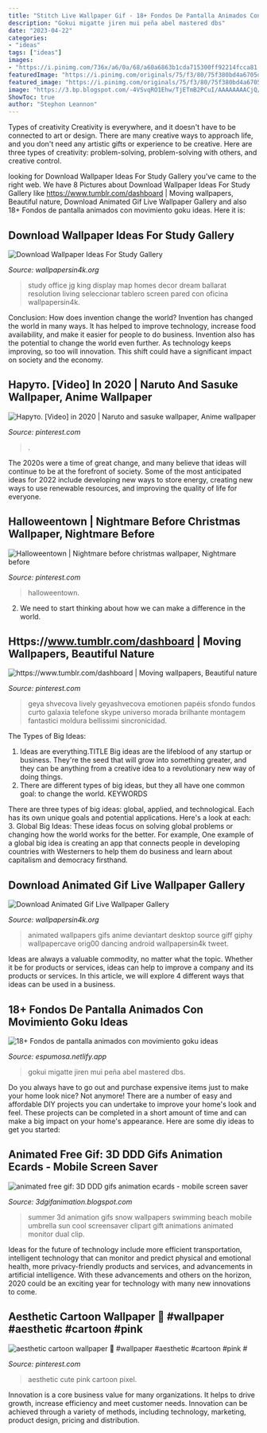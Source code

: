 ```yaml
---
title: "Stitch Live Wallpaper Gif - 18+ Fondos De Pantalla Animados Con Movimiento Goku Ideas"
description: "Gokui migatte jiren mui peña abel mastered dbs"
date: "2023-04-22"
categories:
- "ideas"
tags: ["ideas"]
images:
- "https://i.pinimg.com/736x/a6/0a/68/a60a6863b1cda715300ff92214fcca81.jpg"
featuredImage: "https://i.pinimg.com/originals/75/f3/80/75f380bd4a6705dde9a068b384838ebb.gif"
featured_image: "https://i.pinimg.com/originals/75/f3/80/75f380bd4a6705dde9a068b384838ebb.gif"
image: "https://3.bp.blogspot.com/-4VSvqRO1Ehw/TjETmB2PCuI/AAAAAAAACjQ/1Zvdd24T-3g/s1600/3d+DDD+gif+animation+blog+free+ecard+mobile+screensaver+wallpaper+A+beautiful+gift+card+for+good+summer+vacation+...+the+beach+with+buckets+of+sun+umbrella+swimming+in+the+sea+and+cool+snow.gif"
ShowToc: true
author: "Stephon Leannon"
---
```



Types of creativity
Creativity is everywhere, and it doesn't have to be connected to art or design. There are many creative ways to approach life, and you don't need any artistic gifts or experience to be creative. Here are three types of creativity: problem-solving, problem-solving with others, and creative control.

	

		
looking for Download Wallpaper Ideas For Study Gallery you've came to the right web. We have 8 Pictures about Download Wallpaper Ideas For Study Gallery like https://www.tumblr.com/dashboard | Moving wallpapers, Beautiful nature, Download Animated Gif Live Wallpaper Gallery and also 18+ Fondos de pantalla animados con movimiento goku ideas. Here it is:
		
    
## Download Wallpaper Ideas For Study Gallery

<img loading=lazy src="http://www.wallpapersin4k.org/wp-content/uploads/2017/04/Wallpaper-Ideas-For-Study-11.jpg" onerror="this.onerror=null;this.src='https://tse2.mm.bing.net/th?id=OIP.PW8ZxagyC1eZtn_HTOpBVAHaE_&amp;pid=15.1';" alt="Download Wallpaper Ideas For Study Gallery">

_Source: wallpapersin4k.org_

>study office jg king display map homes decor dream ballarat resolution living seleccionar tablero screen pared con oficina wallpapersin4k. 

	

Conclusion: How does invention change the world?
Invention has changed the world in many ways. It has helped to improve technology, increase food availability, and make it easier for people to do business. Invention also has the potential to change the world even further. As technology keeps improving, so too will innovation. This shift could have a significant impact on society and the economy.

    
## Наруто. [Video] In 2020 | Naruto And Sasuke Wallpaper, Anime Wallpaper

<img loading=lazy src="https://i.pinimg.com/736x/a6/0a/68/a60a6863b1cda715300ff92214fcca81.jpg" onerror="this.onerror=null;this.src='https://tse3.mm.bing.net/th?id=OIP.Nb911G3j7Jl_mS-S-zrIKAHaHa&amp;pid=15.1';" alt="Наруто. [Video] in 2020 | Naruto and sasuke wallpaper, Anime wallpaper">

_Source: pinterest.com_

>. 

	

The 2020s were a time of great change, and many believe that ideas will continue to be at the forefront of society. Some of the most anticipated ideas for 2022 include developing new ways to store energy, creating new ways to use renewable resources, and improving the quality of life for everyone.

    
## Halloweentown | Nightmare Before Christmas Wallpaper, Nightmare Before

<img loading=lazy src="https://i.pinimg.com/originals/d5/a7/b0/d5a7b02c771b162af236e10c72982831.jpg" onerror="this.onerror=null;this.src='https://tse4.mm.bing.net/th?id=OIP.W85ZpwSwfkmIgpqoM6plGgAAAA&amp;pid=15.1';" alt="Halloweentown | Nightmare before christmas wallpaper, Nightmare before">

_Source: pinterest.com_

>halloweentown. 

	

2. We need to start thinking about how we can make a difference in the world.

    
## Https://www.tumblr.com/dashboard | Moving Wallpapers, Beautiful Nature

<img loading=lazy src="https://i.pinimg.com/originals/75/f3/80/75f380bd4a6705dde9a068b384838ebb.gif" onerror="this.onerror=null;this.src='https://tse3.mm.bing.net/th?id=OIP.T0HWuFvvUqBpqffeJkoFzgAAAA&amp;pid=15.1';" alt="https://www.tumblr.com/dashboard | Moving wallpapers, Beautiful nature">

_Source: pinterest.com_

>geya shvecova lively geyashvecova emotionen papéis sfondo fundos curto galaxia telefone skype universo morada brilhante montagem fantastici moldura bellissimi sincronicidad. 

	

The Types of Big Ideas:
1. Ideas are everything.TITLE
Big ideas are the lifeblood of any startup or business. They're the seed that will grow into something greater, and they can be anything from a creative idea to a revolutionary new way of doing things.
2. There are different types of big ideas, but they all have one common goal: to change the world. KEYWORDS

There are three types of big ideas: global, applied, and technological. Each has its own unique goals and potential applications. Here's a look at each: 
3. Global Big Ideas: These ideas focus on solving global problems or changing how the world works for the better. For example, One example of a global big idea is creating an app that connects people in developing countries with Westerners to help them do business and learn about capitalism and democracy firsthand. 

    
## Download Animated Gif Live Wallpaper Gallery

<img loading=lazy src="https://assets.wallpapersin4k.org/uploads/2017/04/Animated-Gif-Live-Wallpaper-18.gif" onerror="this.onerror=null;this.src='https://tse1.mm.bing.net/th?id=OIP.N2xEbYzDV1HsQoIfCYoQlAHaED&amp;pid=15.1';" alt="Download Animated Gif Live Wallpaper Gallery">

_Source: wallpapersin4k.org_

>animated wallpapers gifs anime deviantart desktop source giff giphy wallpapercave orig00 dancing android wallpapersin4k tweet. 

	

Ideas are always a valuable commodity, no matter what the topic. Whether it be for products or services, ideas can help to improve a company and its products or services. In this article, we will explore 4 different ways that ideas can be used in a business.

    
## 18+ Fondos De Pantalla Animados Con Movimiento Goku Ideas

<img loading=lazy src="https://i.pinimg.com/originals/79/0b/ca/790bca28e8c1eb1533456edacb70a0a9.gif" onerror="this.onerror=null;this.src='https://tse3.mm.bing.net/th?id=OIP.7t5Vdy5QAU3kfyvnBTNgtAAAAA&amp;pid=15.1';" alt="18+ Fondos de pantalla animados con movimiento goku ideas">

_Source: espumosa.netlify.app_

>gokui migatte jiren mui peña abel mastered dbs. 

	

Do you always have to go out and purchase expensive items just to make your home look nice? Not anymore! There are a number of easy and affordable DIY projects you can undertake to improve your home's look and feel. These projects can be completed in a short amount of time and can make a big impact on your home's appearance. Here are some diy ideas to get you started: 

    
## Animated Free Gif: 3D DDD Gifs Animation Ecards - Mobile Screen Saver

<img loading=lazy src="https://3.bp.blogspot.com/-4VSvqRO1Ehw/TjETmB2PCuI/AAAAAAAACjQ/1Zvdd24T-3g/s1600/3d+DDD+gif+animation+blog+free+ecard+mobile+screensaver+wallpaper+A+beautiful+gift+card+for+good+summer+vacation+...+the+beach+with+buckets+of+sun+umbrella+swimming+in+the+sea+and+cool+snow.gif" onerror="this.onerror=null;this.src='https://tse3.mm.bing.net/th?id=OIP.mcRtvUyVKcqt3OvHYmRihgAAAA&amp;pid=15.1';" alt="animated free gif: 3D DDD gifs animation ecards - mobile screen saver">

_Source: 3dgifanimation.blogspot.com_

>summer 3d animation gifs snow wallpapers swimming beach mobile umbrella sun cool screensaver clipart gift animations animated monitor dual clip. 

	

Ideas for the future of technology include more efficient transportation, intelligent technology that can monitor and predict physical and emotional health, more privacy-friendly products and services, and advancements in artificial intelligence. With these advancements and others on the horizon, 2020 could be an exciting year for technology with many new innovations to come.

    
## Aesthetic Cartoon Wallpaper 🥀 #wallpaper #aesthetic #cartoon #pink #

<img loading=lazy src="https://i.pinimg.com/736x/23/e0/1e/23e01e30a1001e556030709dd3e425be.jpg" onerror="this.onerror=null;this.src='https://tse2.mm.bing.net/th?id=OIP.6xPG_lvvBJttoxRej37tmgHaKL&amp;pid=15.1';" alt="aesthetic cartoon wallpaper 🥀 #wallpaper #aesthetic #cartoon #pink #">

_Source: pinterest.com_

>aesthetic cute pink cartoon pixel. 

	

Innovation is a core business value for many organizations. It helps to drive growth, increase efficiency and meet customer needs. Innovation can be achieved through a variety of methods, including technology, marketing, product design, pricing and distribution.

